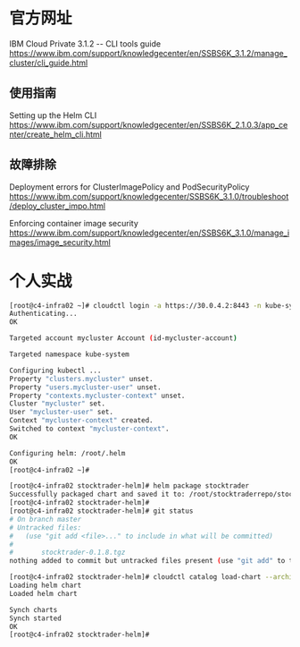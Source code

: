 
# 官方网址

IBM Cloud Private 3.1.2 -- CLI tools guide https://www.ibm.com/support/knowledgecenter/en/SSBS6K_3.1.2/manage_cluster/cli_guide.html

## 使用指南

Setting up the Helm CLI https://www.ibm.com/support/knowledgecenter/en/SSBS6K_2.1.0.3/app_center/create_helm_cli.html

## 故障排除

Deployment errors for ClusterImagePolicy and PodSecurityPolicy https://www.ibm.com/support/knowledgecenter/SSBS6K_3.1.0/troubleshoot/deploy_cluster_impo.html

Enforcing container image security https://www.ibm.com/support/knowledgecenter/en/SSBS6K_3.1.0/manage_images/image_security.html

# 个人实战

```sh
[root@c4-infra02 ~]# cloudctl login -a https://30.0.4.2:8443 -n kube-system --skip-ssl-validation -u admin -p ${PASSWD}
Authenticating...
OK

Targeted account mycluster Account (id-mycluster-account)

Targeted namespace kube-system

Configuring kubectl ...
Property "clusters.mycluster" unset.
Property "users.mycluster-user" unset.
Property "contexts.mycluster-context" unset.
Cluster "mycluster" set.
User "mycluster-user" set.
Context "mycluster-context" created.
Switched to context "mycluster-context".
OK

Configuring helm: /root/.helm
OK
[root@c4-infra02 ~]#
```

```sh
[root@c4-infra02 stocktrader-helm]# helm package stocktrader
Successfully packaged chart and saved it to: /root/stocktraderrepo/stocktrader-helm/stocktrader-0.1.8.tgz
[root@c4-infra02 stocktrader-helm]#
[root@c4-infra02 stocktrader-helm]# git status
# On branch master
# Untracked files:
#   (use "git add <file>..." to include in what will be committed)
#
#       stocktrader-0.1.8.tgz
nothing added to commit but untracked files present (use "git add" to track)

[root@c4-infra02 stocktrader-helm]# cloudctl catalog load-chart --archive stocktrader-0.1.8.tgz --repo local-charts
Loading helm chart
Loaded helm chart

Synch charts
Synch started
OK
[root@c4-infra02 stocktrader-helm]#
```
